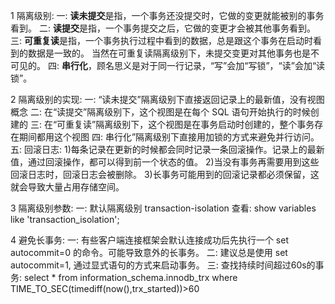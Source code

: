 1 隔离级别:
    一: **读未提交**是指，一个事务还没提交时，它做的变更就能被别的事务看到。
    二: **读提交**是指，一个事务提交之后，它做的变更才会被其他事务看到。
    三: **可重复读**是指，一个事务执行过程中看到的数据，总是跟这个事务在启动时看到的数据是一致的。
        当然在可重复读隔离级别下，未提交变更对其他事务也是不可见的。
    四: **串行化**，顾名思义是对于同一行记录，“写”会加“写锁”，“读”会加“读锁”。

2 隔离级别的实现:
    一: “读未提交”隔离级别下直接返回记录上的最新值，没有视图概念
    二: 在“读提交”隔离级别下，这个视图是在每个 SQL 语句开始执行的时候创建的
    三: 在“可重复读”隔离级别下，这个视图是在事务启动时创建的，整个事务存在期间都用这个视图
    四: 串行化”隔离级别下直接用加锁的方式来避免并行访问。
    五: 回滚日志:
        1)每条记录在更新的时候都会同时记录一条回滚操作。记录上的最新值，通过回滚操作，都可以得到前一个状态的值。
        2)当没有事务再需要用到这些回滚日志时，回滚日志会被删除。
        3)长事务可能用到的回滚记录都必须保留，这就会导致大量占用存储空间。

3 隔离级别参数:
    一: 默认隔离级别 transaction-isolation
        查看: show variables like 'transaction_isolation';

4 避免长事务:
    一: 有些客户端连接框架会默认连接成功后先执行一个 set autocommit=0 的命令。可能导致意外的长事务。
    二: 建议总是使用 set autocommit=1, 通过显式语句的方式来启动事务。
    三: 查找持续时间超过60s的事务: select * from information_schema.innodb_trx where TIME_TO_SEC(timediff(now(),trx_started))>60


        